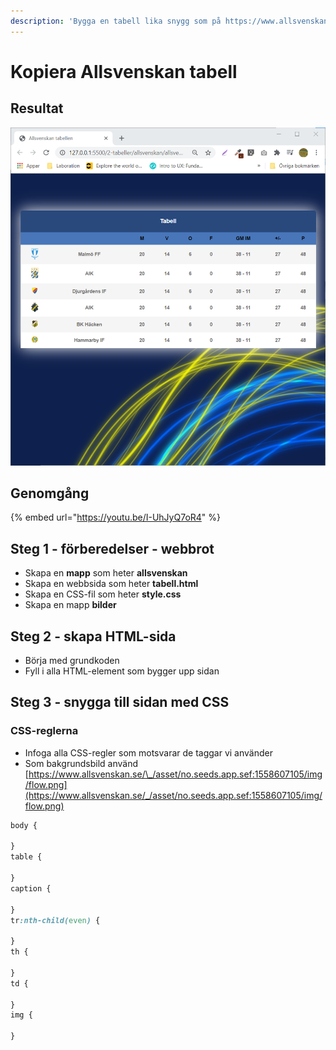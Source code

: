 ```yaml
---
description: 'Bygga en tabell lika snygg som på https://www.allsvenskan.se/tabell'
---
```


# Kopiera Allsvenskan tabell

## Resultat

![](../.gitbook/assets/image%20%2848%29.png)

## Genomgång

{% embed url="https://youtu.be/I-UhJyQ7oR4" %}

## Steg 1 - förberedelser - webbrot

* Skapa en **mapp** som heter **allsvenskan**
* Skapa en webbsida som heter **tabell.html**
* Skapa en CSS-fil som heter **style.css**
* Skapa en mapp **bilder**

## Steg 2 - skapa HTML-sida

* Börja med grundkoden
* Fyll i alla HTML-element som bygger upp sidan

## **Steg 3 - snygga till sidan med CSS**

### CSS-reglerna

* Infoga alla CSS-regler som motsvarar de taggar vi använder
* Som bakgrundsbild använd [https://www.allsvenskan.se/\_/asset/no.seeds.app.sef:1558607105/img/flow.png](https://www.allsvenskan.se/_/asset/no.seeds.app.sef:1558607105/img/flow.png)

```css
body {

}
table {

}
caption {

}
tr:nth-child(even) {

}
th {

}
td {

}
img {

}
```

